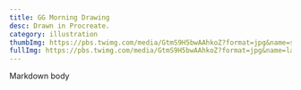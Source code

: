 ```yaml
---
title: GG Morning Drawing
desc: Drawn in Procreate.
category: illustration
thumbImg: https://pbs.twimg.com/media/GtmS9H5bwAAhkoZ?format=jpg&name=small
fullImg: https://pbs.twimg.com/media/GtmS9H5bwAAhkoZ?format=jpg&name=large
---
```

Markdown body